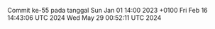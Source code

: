 Commit ke-55 pada tanggal Sun Jan 01 14:00 2023 +0100
Fri Feb 16 14:43:06 UTC 2024
Wed May 29 00:52:11 UTC 2024
